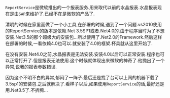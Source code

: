 
`ReportService`是微软推出的一个报表服务.用来取代以前的水晶报表.水晶报表现在是由`SAP`来维护了.已经不在是微软的产品了.

清明的时候在家里面做了一个小工具,在部署的时候,遇到了一个问题.vs2010使用的ReportService的版本是依赖.Net 3.5SP1或者.Net4.0的.由于程序当时为了不想安装.Net3.5的那个超级大的安装包...所以使用了.Net2.0的Framework.然后这样在部署的时候,一看依赖4.0也可以.就安装了4.0的框架.杯具就从这里开始了.

在没有安装.Net4.0之前,水晶报表是无法安装.安装4.0以后可以正常安装.程序也可以正常打开了.但是报表无法使用.这个时候就体现出来微软的神奇了.他抛出了一个异常,说我的报表参数错误.

因为这个不明不白的异常,郁闷了一阵子.最后还是找了台可以上网的机器下载了3.5sp1的安装包.之后就解决了.看样子以后,如果使用`ReportService`的话,最好还是用.Net3.5了.不折腾...